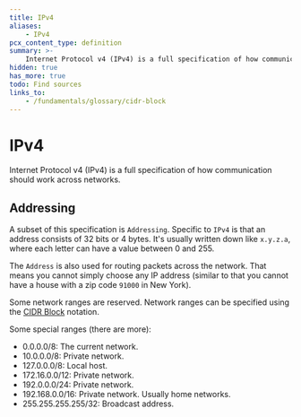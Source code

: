 ```yaml
---
title: IPv4
aliases:
    - IPv4
pcx_content_type: definition
summary: >-
    Internet Protocol v4 (IPv4) is a full specification of how communication should work across networks.
hidden: true
has_more: true
todo: Find sources
links_to:
    - /fundamentals/glossary/cidr-block
---
```


# IPv4

Internet Protocol v4 (IPv4) is a full specification of how communication should work across networks.

## Addressing

A subset of this specification is `Addressing`. Specific to `IPv4` is that an address consists of 32 bits or 4 bytes. It's usually written down like `x.y.z.a`, where each letter can have a value between 0 and 255.

The `Address` is also used for routing packets across the network. That means you cannot simply choose any IP address (similar to that you cannot have a house with a zip code `91000` in New York).

Some network ranges are reserved. Network ranges can be specified using the [CIDR Block](/fundamentals/glossary/cidr-block) notation.

Some special ranges (there are more):

-   0.0.0.0/8: The current network.
-   10.0.0.0/8: Private network.
-   127.0.0.0/8: Local host.
-   172.16.0.0/12: Private network.
-   192.0.0.0/24: Private network.
-   192.168.0.0/16: Private network. Usually home networks.
-   255.255.255.255/32: Broadcast address.
